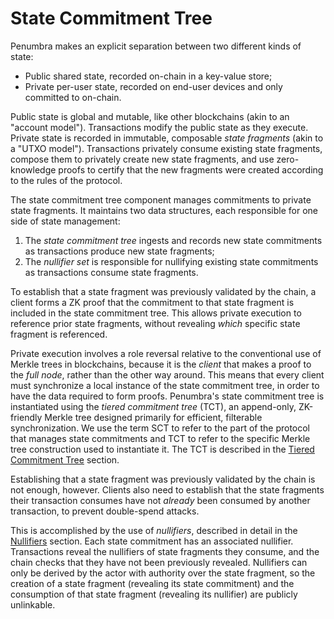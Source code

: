 # State Commitment Tree

Penumbra makes an explicit separation between two different kinds of state:

* Public shared state, recorded on-chain in a key-value store;
* Private per-user state, recorded on end-user devices and only committed to on-chain.

Public state is global and mutable, like other blockchains (akin to an "account
model"). Transactions modify the public state as they execute.  Private state is
recorded in immutable, composable _state fragments_ (akin to a "UTXO model").
Transactions privately consume existing state fragments, compose them to
privately create new state fragments, and use zero-knowledge proofs to certify
that the new fragments were created according to the rules of the protocol.

The state commitment tree component manages commitments to private state
fragments. It maintains two data structures, each responsible for one side of
state management:

1. The _state commitment tree_ ingests and records new state commitments as transactions produce new state fragments;
2. The _nullifier set_ is responsible for nullifying existing state commitments as transactions consume state fragments.

To establish that a state fragment was previously validated by the chain, a
client forms a ZK proof that the commitment to that state fragment is included
in the state commitment tree.  This allows private execution to reference prior
state fragments, without revealing _which_ specific state fragment is
referenced.

Private execution involves a role reversal relative to the conventional use of
Merkle trees in blockchains, because it is the _client_ that makes a proof to
the _full node_, rather than the other way around.  This means that every client
must synchronize a local instance of the state commitment tree, in order to have
the data required to form proofs.  Penumbra's state commitment tree is
instantiated using the _tiered commitment tree_ (TCT), an append-only,
ZK-friendly Merkle tree designed primarily for efficient, filterable
synchronization.  We use the term SCT to refer to the part of the protocol that
manages state commitments and TCT to refer to the specific Merkle tree
construction used to instantiate it.  The TCT is described in the [Tiered
Commitment Tree](./sct/tct.md) section.

Establishing that a state fragment was previously validated by the chain is not
enough, however.  Clients also need to establish that the state fragments their
transaction consumes have not _already_ been consumed by another transaction, to
prevent double-spend attacks.

This is accomplished by the use of _nullifiers_, described in detail in the
[Nullifiers](./sct/nullifiers.md) section.  Each state commitment has an
associated nullifier.  Transactions reveal the nullifiers of state fragments
they consume, and the chain checks that they have not been previously revealed.
Nullifiers can only be derived by the actor with authority over the state
fragment, so the creation of a state fragment (revealing its state commitment)
and the consumption of that state fragment (revealing its nullifier) are
publicly unlinkable.